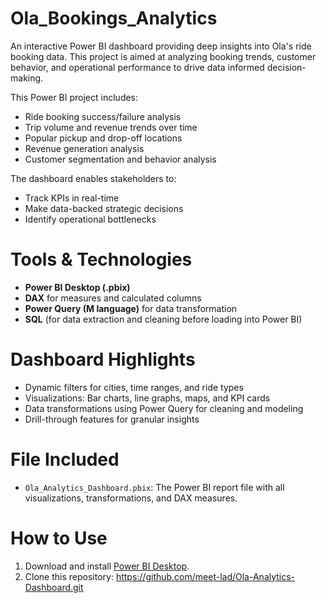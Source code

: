 # Ola_Bookings_Analytics

An interactive Power BI dashboard providing deep insights into Ola's ride booking data. This project is aimed at analyzing booking trends, customer behavior, and operational performance to drive data informed decision-making.

This Power BI project includes:

- Ride booking success/failure analysis
- Trip volume and revenue trends over time
- Popular pickup and drop-off locations
- Revenue generation analysis
- Customer segmentation and behavior analysis

The dashboard enables stakeholders to:
- Track KPIs in real-time
- Make data-backed strategic decisions
- Identify operational bottlenecks

# Tools & Technologies

- **Power BI Desktop (.pbix)**
- **DAX** for measures and calculated columns
- **Power Query (M language)** for data transformation
- **SQL** (for data extraction and cleaning before loading into Power BI)

# Dashboard Highlights

- Dynamic filters for cities, time ranges, and ride types
- Visualizations: Bar charts, line graphs, maps, and KPI cards
- Data transformations using Power Query for cleaning and modeling
- Drill-through features for granular insights

# File Included

- `Ola_Analytics_Dashboard.pbix`: The Power BI report file with all visualizations, transformations, and DAX measures.

# How to Use

1. Download and install [Power BI Desktop](https://powerbi.microsoft.com/desktop/).
2. Clone this repository:
   https://github.com/meet-lad/Ola-Analytics-Dashboard.git

